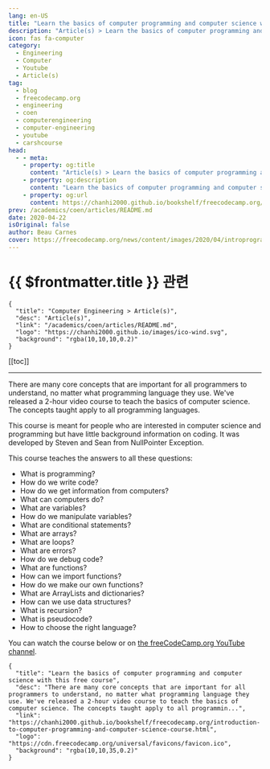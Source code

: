 ```yaml
---
lang: en-US
title: "Learn the basics of computer programming and computer science with this free course"
description: "Article(s) > Learn the basics of computer programming and computer science with this free course"
icon: fas fa-computer
category:
  - Engineering
  - Computer
  - Youtube
  - Article(s)
tag:
  - blog
  - freecodecamp.org
  - engineering
  - coen
  - computerengineering
  - computer-engineering
  - youtube
  - carshcourse
head:
  - - meta:
    - property: og:title
      content: "Article(s) > Learn the basics of computer programming and computer science with this free course"
    - property: og:description
      content: "Learn the basics of computer programming and computer science with this free course"
    - property: og:url
      content: https://chanhi2000.github.io/bookshelf/freecodecamp.org/introduction-to-computer-programming-and-computer-science-course.html
prev: /academics/coen/articles/README.md
date: 2020-04-22
isOriginal: false
author: Beau Carnes
cover: https://freecodecamp.org/news/content/images/2020/04/introprogramming.png
---
```


# {{ $frontmatter.title }} 관련

```component VPCard
{
  "title": "Computer Engineering > Article(s)",
  "desc": "Article(s)",
  "link": "/academics/coen/articles/README.md",
  "logo": "https://chanhi2000.github.io/images/ico-wind.svg",
  "background": "rgba(10,10,10,0.2)"
}
```

[[toc]]

---

<SiteInfo
  name="Learn the basics of computer programming and computer science with this free course"
  desc="There are many core concepts that are important for all programmers to understand, no matter what programming language they use. We've released a 2-hour video course to teach the basics of computer science. The concepts taught apply to all programmin..."
  url="https://freecodecamp.org/news/introduction-to-computer-programming-and-computer-science-course"
  logo="https://cdn.freecodecamp.org/universal/favicons/favicon.ico"
  preview="https://freecodecamp.org/news/content/images/2020/04/introprogramming.png"/>

There are many core concepts that are important for all programmers to understand, no matter what programming language they use. We've released a 2-hour video course to teach the basics of computer science. The concepts taught apply to all programming languages.

This course is meant for people who are interested in computer science and programming but have little background information on coding. It was developed by Steven and Sean from NullPointer Exception.

This course teaches the answers to all these questions:

- What is programming?
- How do we write code?
- How do we get information from computers?
- What can computers do?
- What are variables?
- How do we manipulate variables?
- What are conditional statements?
- What are arrays?
- What are loops?
- What are errors?
- How do we debug code?
- What are functions?
- How can we import functions?
- How do we make our own functions?
- What are ArrayLists and dictionaries?
- How can we use data structures?
- What is recursion?
- What is pseudocode?
- How to choose the right language?

You can watch the course below or on [<VPIcon icon="fa-brands fa-youtube"/>the freeCodeCamp.org YouTube channel](https://youtu.be/zOjov-2OZ0E).

<VidStack src="youtube/zOjov-2OZ0E" />

<!-- TODO: add ARTICLE CARD -->
```component VPCard
{
  "title": "Learn the basics of computer programming and computer science with this free course",
  "desc": "There are many core concepts that are important for all programmers to understand, no matter what programming language they use. We've released a 2-hour video course to teach the basics of computer science. The concepts taught apply to all programmin...",
  "link": "https://chanhi2000.github.io/bookshelf/freecodecamp.org/introduction-to-computer-programming-and-computer-science-course.html",
  "logo": "https://cdn.freecodecamp.org/universal/favicons/favicon.ico",
  "background": "rgba(10,10,35,0.2)"
}
```
